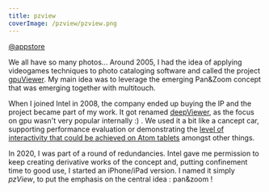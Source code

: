 ```yaml
---
title: pzview
coverImage: /pzview/pzview.png
---
```


[@appstore](fr/app/pzview/id1504054466)

We all have so many photos... Around 2005, I had the idea of applying videogames
techniques to photo cataloging software and called the project
[gpuViewer](https://www.youtube.com/watch?v=G2uSv_inwcU). My main idea was to
leverage the emerging Pan&Zoom concept that was emerging together with
multitouch.

When I joined Intel in 2008, the company ended up buying the IP and the project
became part of my work. It got renamed
[deepViewer](https://www.youtube.com/watch?v=7M3WrdDy_Dg), as the focus on gpu
wasn't very popular internally :) . We used it a bit like a cancept car,
supporting performance evaluation or demonstrating the [level of interactivity
that could be achieved on Atom
tablets](https://www.youtube.com/watch?v=qFVH9egfPcA) amongst other things.

In 2020, I was part of a round of redundancies. Intel gave me permission to
keep creating derivative works of the concept and, putting confinement time to
good use, I started an iPhone/iPad version. I named it simply _pzView_, to put
the emphasis on the central idea : pan&zoom !
